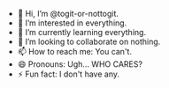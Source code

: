 - 👋 Hi, I’m @togit-or-nottogit.
- 👀 I’m interested in everything.
- 🌱 I’m currently learning everything.
- 💞️ I’m looking to collaborate on nothing.
- 📫 How to reach me:  You can't.
- 😄 Pronouns: Ugh...  WHO CARES?
- ⚡ Fun fact: I don't have any.

<!---
togit-or-nottogit/togit-or-nottogit is a ✨ special ✨ repository because its `README.md` (this file) appears on your GitHub profile.
You can click the Preview link to take a look at your changes.
--->
